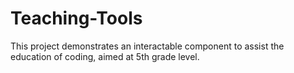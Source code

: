 # Teaching-Tools
This project demonstrates an interactable component to assist the education of coding, aimed at 5th grade level.
